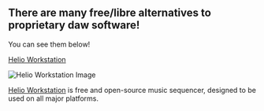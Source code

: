 ## There are many free/libre alternatives to proprietary daw software!
You can see them below!

[Helio Workstation](/free/daw/heliofm.md)

![Helio Workstation Image](https://github.com/helio-fm/helio-workstation/blob/develop/Resources/screen-v2.png)

[Helio Workstation](https://helio.fm) is free and open-source music sequencer, designed to be used on all major platforms.
